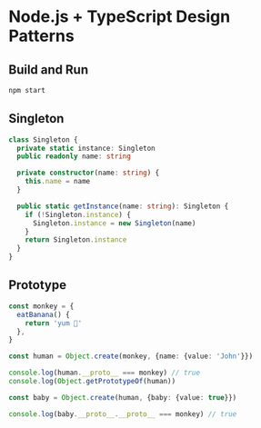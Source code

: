 # Node.js + TypeScript Design Patterns

## Build and Run

```sh
npm start
```

## Singleton

```ts
class Singleton {
  private static instance: Singleton
  public readonly name: string

  private constructor(name: string) {
    this.name = name
  }

  public static getInstance(name: string): Singleton {
    if (!Singleton.instance) {
      Singleton.instance = new Singleton(name)
    }
    return Singleton.instance
  }
}
```

## Prototype

```ts
const monkey = {
  eatBanana() {
    return 'yum 🍌'
  },
}

const human = Object.create(monkey, {name: {value: 'John'}})

console.log(human.__proto__ === monkey) // true
console.log(Object.getPrototypeOf(human))

const baby = Object.create(human, {baby: {value: true}})

console.log(baby.__proto__.__proto__ === monkey) // true
```
